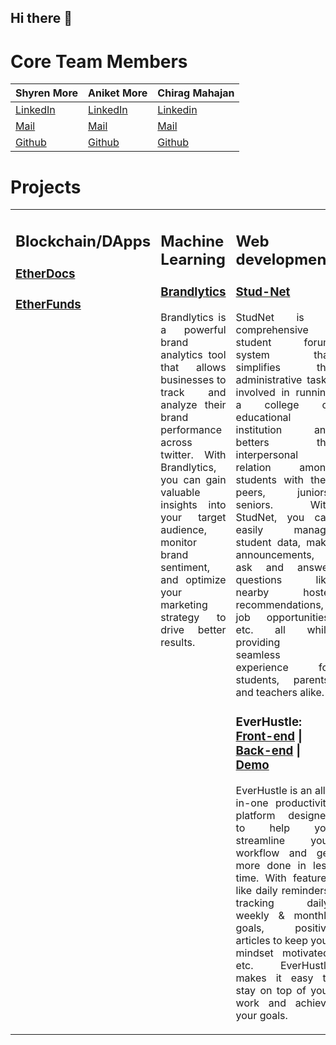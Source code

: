 ## Hi there 👋

# Core Team Members

| Shyren More      | Aniket More     | Chirag Mahajan   |
|------------------|-----------------|------------------|
| [LinkedIn](https://www.linkedin.com/in/shyrenmore/)       | [LinkedIn](https://www.linkedin.com/in/aniket-more-2b97571b1/)     | [Linkedin](https://www.linkedin.com/in/chirag-mahajan-b09144137/)       |
| [Mail](mailto:shyren.more30@gmail.com)                 | [Mail](mailto:aniketavinashmore33@gmail.com)                 | [Mail](mailto:chiragmahajan3101@gmail.com)                 |
| [Github](https://github.com/ShyrenMore)                 | [Github](https://github.com/aniketmore311/)                 | [Github](https://github.com/chiragmahajan3101)                 |

# Projects

<table><tr>

<td valign="top" width="33%">

## Blockchain/DApps

### [EtherDocs](https://github.com/DevelopersLeague/Etherdocs)

### [EtherFunds](https://github.com/DevelopersLeague/Etherfunds)

</td><td valign="top" width="34%">


## Machine Learning

### [Brandlytics](https://github.com/DevelopersLeague/Brandlytics)

<p style="text-align: justify;">
Brandlytics is a powerful brand analytics tool that allows businesses to track and analyze their brand performance across twitter. With Brandlytics, you can gain valuable insights into your target audience, monitor brand sentiment, and optimize your marketing strategy to drive better results.
</p>

</td><td valign="top" width="33%">

## Web development

### [Stud-Net](https://github.com/DevelopersLeague/StudNet)

<p style="text-align: justify;">
StudNet is a comprehensive student forum system that simplifies the administrative tasks involved in running a college or educational institution and betters the interpersonal relation among students with their peers, juniors, seniors. With StudNet, you can easily manage student data, make announcements, ask and answer questions like nearby hostel recommendations, job opportunities, etc. all while providing a seamless experience for students, parents, and teachers alike.
</p>


### EverHustle: [Front-end](https://github.com/DevelopersLeague/EverHustle-FrontEnd) | [Back-end](https://github.com/DevelopersLeague/EverHustle-server) | [Demo](https://youtu.be/u9JnFdxIUgM)

<p style="text-align: justify;">
EverHustle is an all-in-one productivity platform designed to help you streamline your workflow and get more done in less time. With features like daily reminders, tracking daily, weekly & monthly goals, positive articles to keep your mindset motivated, etc. EverHustle makes it easy to stay on top of your work and achieve your goals.
</p>


</td></tr></table>

<!--

**Here are some ideas to get you started:**

🙋‍♀️ A short introduction - what is your organization all about?
🌈 Contribution guidelines - how can the community get involved?
👩‍💻 Useful resources - where can the community find your docs? Is there anything else the community should know?
🍿 Fun facts - what does your team eat for breakfast?
🧙 Remember, you can do mighty things with the power of [Markdown](https://docs.github.com/github/writing-on-github/getting-started-with-writing-and-formatting-on-github/basic-writing-and-formatting-syntax)
-->
